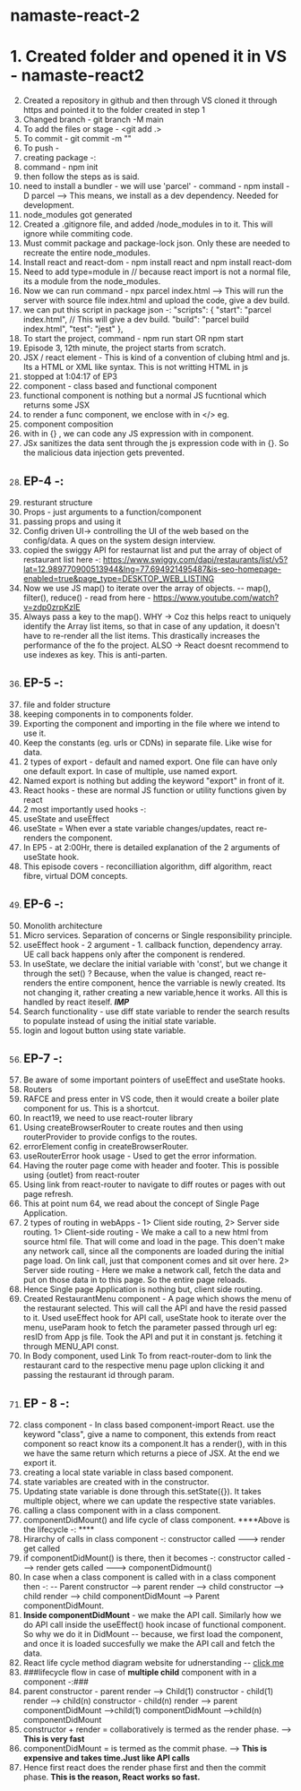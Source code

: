 # namaste-react-2
#  1. Created folder and opened it in VS - namaste-react2
2. Created a repository in github and then through VS cloned it through https and pointed it to the folder created in step 1
3. Changed branch - git branch -M main
5. To add the files or stage - <git add .>
6. To commit - git commit -m "<commit msg>"
7. To push - <git push>
8. creating package -: 
9. command - npm init
10. then follow the steps as is said.
11. need to install a bundler - we will use 'parcel' - command - npm install -D parcel --> This means, we install as a dev dependency. Needed for development.
12. node_modules got generated
13. Created a .gitignore file, and added /node_modules in to it. This will ignore while commiting code.
14. Must commit package and package-lock json. Only these are needed to recreate the entire node_modules.
15. Install react and react-dom - npm install react and npm install react-dom
16. Need to add type=module in <script type=module src="./App.js"></script> // because react import is not a normal file, its a module from the node_modules.
16. Now we can run command - npx parcel index.html --> This will run the server with source file index.html and upload the code, give a dev build.
17. we can put this script in package json -:
"scripts": {
    "start": "parcel index.html", // This will give a dev build.
    "build": "parcel build index.html",
    "test": "jest"
  },
18. To start the project, command - npm run start OR npm start
19. Episode 3, 12th minute, the project starts from scratch.
20. JSX / react element - This is kind of a convention of clubing html and js. Its a HTML or XML like syntax. This is not writting HTML in js
21. stopped at 1:04:17 of EP3
22. component - class based and functional component
23. functional component is nothing but a normal JS fucntional which returns some JSX
24. to render a func component, we enclose with in </> eg. <Heading/>
25. component composition
26. with in {} , we can code any JS expression with in component.
27. JSx sanitizes the data sent through the js expression code with in {}. So the malicious data injection gets prevented.
28. ## EP-4 -:
29. resturant structure
30. Props - just arguments to a function/component
31. passing props and using it
32. Config driven UI-> controlling the UI of the web based on the config/data. A ques on the system design interview.
33. copied the swiggy API for restaurnat list and put the array of object of restaurant list here -:
https://www.swiggy.com/dapi/restaurants/list/v5?lat=12.989770900513944&lng=77.694921495487&is-seo-homepage-enabled=true&page_type=DESKTOP_WEB_LISTING
34. Now we use JS map() to iterate over the array of objects. -- map(), filter(), reduce() - read from here - https://www.youtube.com/watch?v=zdp0zrpKzIE
35. Always pass a key to the map(). WHY -> Coz this helps react to uniquely identify the Array list items, so that in case of any updation, it doesn't have to re-render all the list items. This drastically increases the performance of the fo the project.
ALSO -> React doesnt recommend to use indexes as key. This is anti-parten.
36. ## EP-5 -:
37. file and folder structure
38. keeping components in to components folder.
39. Exporting the component and importing in the file where we intend to use it.
40. Keep the constants (eg. urls or CDNs) in separate file. Like wise for data.
41. 2 types of export - default and named export. One file can have only one default export. In case of multiple, use named export.
42. Named export is nothing but adding the keyword "export" in front of it.
43. React hooks - these are normal JS function or utility functions given by react
44. 2 most importantly used hooks -:
45. useState and useEffect
45. useState = When ever a state variable changes/updates, react re-renders the component.
46. In EP5 - at 2:00Hr, there is detailed explanation of the 2 arguments of useState hook.
47. This episode covers - reconcilliation algorithm, diff algorithm, react fibre, virtual DOM concepts.
48. ## EP-6 -:
49. Monolith architecture
50. Micro services. Separation of concerns or Single responsibility principle.
51. useEffect hook - 2 argument - 1. callback function, dependency array. UE call back happens only after the component is rendered.
52. In useState, we declare the initial variable with 'const', but we change it through the set() ? Because, when the value is changed, react re-renders the entire component, hence the varriable is newly created. Its not changing it, rather creating a new variable,hence it works. All this is handled by react iteself. ***IMP***
53. Search functionality - use diff state variable to render the search results to populate instead of using the initial state variable.
54. login and logout button using state variable.
55. ## EP-7 -:
56. Be aware of some important pointers of useEffect and useState hooks.
57. Routers 
58. RAFCE and press enter in VS code, then it would create a boiler plate component for us. This is a shortcut.
59. In react19, we need to use react-router library
60. Using createBrowserRouter to create routes and then using routerProvider to provide configs to the routes.
61. errorElement config in createBrowserRouter.
62. useRouterError hook usage - Used to get the error information.
63. Having the router page come with header and footer. This is possible using {outlet} from react-router
64. Using link from react-router to navigate to diff routes or pages with out page refresh.
65. This at point num 64, we read about the concept of Single Page Application.
66. 2 types of routing in webApps - 1> Client side routing, 2> Server side routing.
1> Client-side routing - We make a call to a new html from source html file. That will come and load in the page. This doen't
make any network call, since all the components are loaded during the initial page load. On link call, just that component comes
and sit over here.
2> Server side routing - Here we make a network call, fetch the data and put on those data in to this page. So the entire page reloads.
67. Hence Single page Application is nothing but, client side routing.
68. Created RestaurantMenu component - A page which shows the menu of the restaurant selected. This will call the API and have the resid passed to it. Used useEffect hook for API call, useState hook to iterate over the menu, useParam hook to fetch the parameter passed through url eg: resID from App js file. Took the API and put it in constant js. fetching it through MENU_API const.
69. In Body component, used Link To from react-router-dom to link the restaurant card to the respective menu page uplon clicking it and passing the restaurant id through param.
70. ## EP - 8 -:
71. class component - In class based component-import React. use the keyword "class", give a name to component, this extends from react component so react know its a component.It has a render(), with in this we have the same return which returns a piece of JSX. At the end we export it.
72. creating a local state variable in class based component.
73. state variables are created with in the constructor.
74. Updating state variable is done through this.setState({}). It takes multiple object, where we can update the respective state variables. 
75. calling a class component with in a class component.
76. componentDidMount() and life cycle of class component.
****Above is the lifecycle -: ****
77. Hirarchy of calls in class component -:
    constructor called  ---> render get called
78. if componentDidMount() is there, then it becomes -:
    constructor called  ---> render gets called ---> componentDidmount()
79. In case when a class component is called with in a class component then -:
--  Parent constructor --> parent render --> child constructor --> child render --> child componentDidMount --> Parent componentDidMount.
80. **Inside componentDidMount** - we make the API call. Similarly how we do API call inside the useEffect() hook incase of functional component. So why we do it in DidMount -- because, we first load the component, and once it is loaded succesfully we make the API call and fetch the data.
81. React life cycle method diagram website for udnerstanding -- [click me](https://projects.wojtekmaj.pl/react-lifecycle-methods-diagram/)
82. ###lifecycle flow in case of **multiple child** component with in a component -:###
83. parent constructor - parent render --> Child(1) constructor - child(1) render --> child(n) constructor - child(n) render
    --> parent componentDidMount -->child(1) componentDidMount -->child(n) componentDidMount
84. constructor + render = collaboratively is termed as the render phase. --> **This is very fast**
85. componentDidMount = is termed as the commit phase. --> **This is expensive and takes time.Just like API calls**
86. Hence first react does the render phase first and then the commit phase. **This is the reason, React works so fast.**
    